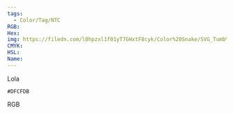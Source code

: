 ```yaml
---
tags:
  - Color/Tag/NTC
RGB:
Hex:
img: https://filedn.com/l0hpzxl1f01yT7GHxtF8cyk/Color%20Snake/SVG_Tumb%20Mass%20No%20Name/DFCFDB.svg
CMYK:
HSL:
Name:
---
```

Lola
```palette
#DFCFDB
```
RGB
